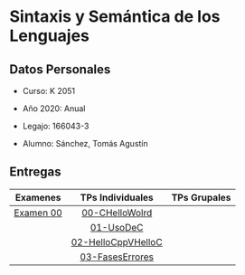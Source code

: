 # Sintaxis y Semántica de los Lenguajes

## Datos Personales

- Curso: K 2051

- Año 2020: Anual

- Legajo: 166043-3

- Alumno: Sánchez, Tomás Agustín

## Entregas

|  Examenes 	|    TPs Individuales    	| TPs Grupales 	|
|:---------:	|:----------------------:	|:------------:	|
| [Examen 00](https://github.com/tomasanchez/SSL/blob/master/ResolucionDeExamenes/Examen00.md) 	|     [00-CHelloWolrd](https://github.com/tomasanchez/SSL/tree/master/00-CHelloWorld)     	|              	|
|           	|       [01-UsoDeC](https://github.com/tomasanchez/SSL/tree/master/01-UsoDeC)      	|              	|
|           	| [02-HelloCppVHelloC](https://github.com/tomasanchez/SSL/tree/master/01-UsoDeC) 	|              	|
|             | [03-FasesErrores](https://github.com/tomasanchez/SSL/tree/master/03-FasesErrores)                                                                      |               |
